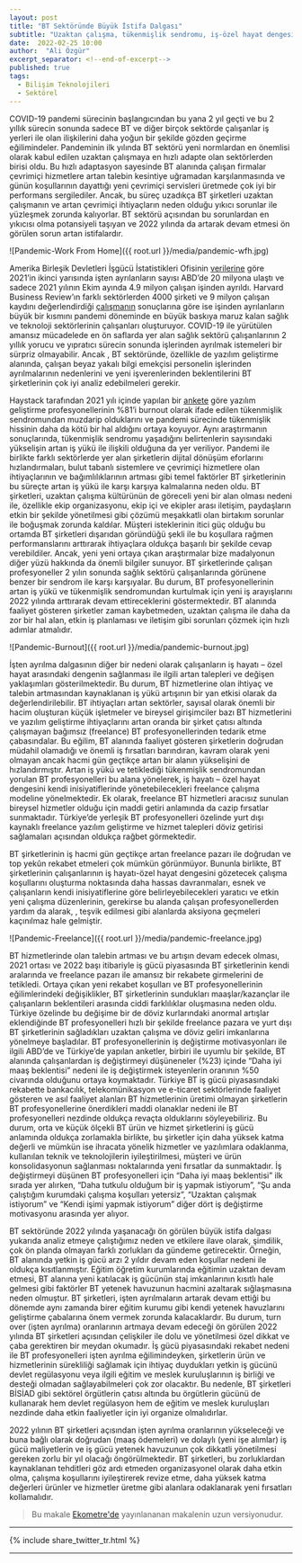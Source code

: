 ```yaml
---
layout: post
title: "BT Sektöründe Büyük İstifa Dalgası"
subtitle: "Uzaktan çalışma, tükenmişlik sendromu, iş-özel hayat dengesi"
date:  2022-02-25 10:00
author:  "Ali Özgür"
excerpt_separator: <!--end-of-excerpt-->
published: true
tags:
  - Bilişim Teknolojileri
  - Sektörel
---
```


COVID-19 pandemi sürecinin başlangıcından bu yana 2 yıl geçti ve bu 2 yıllık sürecin sonunda sadece BT ve diğer birçok sektörde çalışanlar iş yerleri ile olan ilişkilerini daha yoğun bir şekilde gözden geçirme eğilimindeler. Pandeminin ilk yılında BT sektörü yeni normlardan en önemlisi olarak kabul edilen uzaktan çalışmaya en hızlı adapte olan sektörlerden birisi oldu. Bu hızlı adaptasyon sayesinde BT alanında çalışan firmalar çevrimiçi hizmetlere artan talebin kesintiye uğramadan karşılanmasında ve günün koşullarının dayattığı yeni çevrimiçi servisleri üretmede çok iyi bir performans sergilediler. Ancak, bu süreç uzadıkça BT şirketleri uzaktan çalışmanın ve artan çevrimiçi ihtiyaçların neden olduğu yıkıcı sorunlar ile yüzleşmek zorunda kalıyorlar. BT sektörü açısından bu sorunlardan en yıkıcısı olma potansiyeli taşıyan ve 2022 yılında da artarak devam etmesi ön görülen sorun artan istifalardır. 


![Pandemic-Work From Home]({{ root.url }}/media/pandemic-wfh.jpg)

<!--end-of-excerpt-->


Amerika Birleşik Devletleri İşgücü İstatistikleri Ofisinin [verilerine](https://www.theguardian.com/business/2022/jan/04/great-resignation-quitting-us-unemployment-economy) göre 2021’in ikinci yarısında işten ayrılanların sayısı ABD’de 20 milyona ulaştı ve sadece 2021 yılının Ekim ayında 4.9 milyon çalışan işinden ayrıldı. Harvard Business Review’ın farklı sektörlerden 4000 şirketi ve 9 milyon çalışan kaydını değerlendirdiği [çalışmanın](https://hbr.org/2021/09/who-is-driving-the-great-resignation) sonuçlarına göre ise işinden ayrılanların büyük bir kısmını pandemi döneminde en büyük baskıya maruz kalan sağlık ve teknoloji sektörlerinin çalışanları oluşturuyor. COVID-19 ile yürütülen amansız mücadelede en ön saflarda yer alan sağlık sektörü çalışanlarının 2 yıllık yorucu ve yıpratıcı sürecin sonunda işlerinden ayrılmak istemeleri bir sürpriz olmayabilir. Ancak , BT sektöründe, özellikle de yazılım geliştirme alanında, çalışan beyaz yakalı bilgi emekçisi personelin işlerinden ayrılmalarının nedenlerini ve yeni işverenlerinden beklentilerini BT şirketlerinin çok iyi analiz edebilmeleri gerekir.


Haystack tarafından 2021 yılı içinde yapılan bir [ankete](https://haystack-books.s3.amazonaws.com/Study+to+understand+the+impact+of+COVID-19+on+Software+Engineers+-+Full+Report.pdf) göre yazılım geliştirme profesyonellerinin %81’i burnout olarak ifade edilen tükenmişlik sendromundan muzdarip olduklarını ve pandemi sürecinde tükenmişlik hissinin daha da kötü bir hal aldığını ortaya koyuyor. Aynı araştırmanın sonuçlarında, tükenmişlik sendromu yaşadığını belirtenlerin sayısındaki yükselişin artan iş yükü ile ilişkili olduğuna da yer veriliyor. Pandemi ile birlikte farklı sektörlerde yer alan şirketlerin dijital dönüşüm eforlarını hızlandırmaları, bulut tabanlı sistemlere ve çevrimiçi hizmetlere olan ihtiyaçlarının ve bağımlılıklarının artması gibi temel faktörler BT şirketlerinin bu süreçte artan iş yükü ile karşı karşıya kalmalarına neden oldu. BT şirketleri, uzaktan çalışma kültürünün de göreceli yeni bir alan olması nedeni ile, özellikle ekip organizasyonu, ekip içi ve ekipler arası iletişim, paydaşların etkin bir şekilde yönetilmesi gibi çözümü meşakkatli olan birtakım sorunlar ile boğuşmak zorunda kaldılar. Müşteri isteklerinin itici güç olduğu bu ortamda BT şirketleri dışarıdan göründüğü şekli ile bu koşullara rağmen performanslarını arttırarak ihtiyaçlara oldukça başarılı bir şekilde cevap verebildiler. Ancak, yeni yeni ortaya çıkan araştırmalar bize madalyonun diğer yüzü hakkında da önemli bilgiler sunuyor. BT şirketlerinde çalışan profesyoneller 2 yılın sonunda sağlık sektörü çalışanlarında görünene benzer bir sendrom ile karşı karşıyalar. Bu durum, BT profesyonellerinin artan iş yükü ve tükenmişlik sendromundan kurtulmak için yeni iş arayışlarını 2022 yılında arttırarak devam ettireceklerini göstermektedir. BT alanında faaliyet gösteren şirketler zaman kaybetmeden, uzaktan çalışma ile daha da zor bir hal alan, etkin iş planlaması ve iletişim gibi sorunları çözmek için hızlı adımlar atmalıdır.

![Pandemic-Burnout]({{ root.url }}/media/pandemic-burnout.jpg)


İşten ayrılma dalgasının diğer bir nedeni olarak çalışanların iş hayatı – özel hayat arasındaki dengenin sağlanması ile ilgili artan talepleri ve değişen yaklaşımları gösterilmektedir. Bu durum, BT hizmetlerine olan ihtiyaç ve talebin artmasından kaynaklanan iş yükü artışının bir yan etkisi olarak da değerlendirilebilir. BT ihtiyaçları artan sektörler, sayısal olarak önemli bir hacim oluşturan küçük işletmeler ve bireysel girişimciler bazı BT hizmetlerini ve yazılım geliştirme ihtiyaçlarını artan oranda bir şirket çatısı altında çalışmayan bağımsız (freelance) BT profesyonellerinden tedarik etme çabasındalar. Bu eğilim, BT alanında faaliyet gösteren şirketlerin doğrudan müdahil olamadığı ve önemli iş fırsatları barındıran, kavram olarak yeni olmayan ancak hacmi gün geçtikçe artan bir alanın yükselişini de hızlandırmıştır. Artan iş yükü ve tetiklediği tükenmişlik sendromundan yorulan BT profesyonelleri bu alana yönelerek, iş hayatı – özel hayat dengesini kendi inisiyatiflerinde yönetebilecekleri freelance çalışma modeline yönelmektedir. Ek olarak, freelance BT hizmetleri aracısız sunulan bireysel hizmetler olduğu için maddi getiri anlamında da cazip fırsatlar sunmaktadır. Türkiye’de yerleşik  BT profesyonelleri özelinde yurt dışı kaynaklı freelance yazılım geliştirme ve hizmet talepleri döviz getirisi sağlamaları açısından oldukça rağbet görmektedir. 


BT şirketlerinin iş hacmi gün geçtikçe artan freelance pazarı ile doğrudan ve top yekûn rekabet etmeleri çok mümkün görünmüyor. Bununla birlikte, BT şirketlerinin çalışanlarının iş hayatı-özel hayat dengesini gözetecek çalışma koşullarını oluşturma noktasında daha hassas davranmaları, esnek ve çalışanların kendi inisiyatiflerine göre belirleyebilecekleri yaratıcı ve etkin yeni çalışma düzenlerinin, gerekirse bu alanda çalışan profesyonellerden yardım da alarak, , teşvik edilmesi gibi alanlarda aksiyona geçmeleri kaçınılmaz hale gelmiştir.


![Pandemic-Freelance]({{ root.url }}/media/pandemic-freelance.jpg)


BT hizmetlerinde olan talebin artması ve bu artışın devam edecek olması, 2021 ortası ve 2022 başı itibariyle iş gücü piyasasında BT şirketlerinin kendi aralarında ve freelance pazarı ile amansız bir rekabete girmelerini de tetikledi. Ortaya çıkan yeni rekabet koşulları ve BT profesyonellerinin eğilimlerindeki değişiklikler, BT şirketlerinin sundukları maaşlar/kazançlar ile çalışanların beklentileri arasında ciddi farklılıklar oluşmasına neden oldu. Türkiye özelinde bu değişime bir de döviz kurlarındaki anormal artışlar eklendiğinde BT profesyonelleri hızlı bir şekilde freelance pazara ve yurt dışı BT şirketlerinin sağladıkları uzaktan çalışma ve döviz geliri imkanlarına yönelmeye başladılar. BT profesyonellerinin iş değiştirme motivasyonları ile ilgili ABD’de ve Türkiye’de yapılan anketler, birbiri ile uyumlu bir şekilde, BT alanında çalışanlardan iş değiştirmeyi düşüneneler (%23) içinde “Daha iyi maaş beklentisi” nedeni ile iş değiştirmek isteyenlerin oranının %50 civarında olduğunu ortaya koymaktadır. Türkiye BT iş gücü piyasasındaki rekabette bankacılık, telekomünikasyon ve e-ticaret sektörlerinde faaliyet gösteren ve asıl faaliyet alanları BT hizmetlerinin üretimi olmayan şirketlerin BT profesyonellerine önerdikleri maddi olanaklar nedeni ile BT profesyonelleri nezdinde oldukça revaçta olduklarını söyleyebiliriz. Bu durum, orta ve küçük ölçekli BT ürün ve hizmet şirketlerini iş gücü anlamında oldukça zorlamakla birlikte, bu şirketler için daha yüksek katma değerli ve mümkün ise ihracata yönelik hizmetler ve yazılımlara odaklanma, kullanılan teknik ve teknolojilerin iyileştirilmesi, müşteri ve ürün konsolidasyonun sağlanması noktalarında yeni fırsatlar da sunmaktadır. İş değiştirmeyi düşünen BT profesyonelleri için “Daha iyi maaş beklentisi” ilk sırada yer alırken, “Daha tutkulu olduğum bir iş yapmak istiyorum”, “Şu anda çalıştığım kurumdaki çalışma koşulları yetersiz”, “Uzaktan çalışmak istiyorum” ve “Kendi işimi yapmak istiyorum” diğer dört iş değiştirme motivasyonu arasında yer alıyor.


BT sektöründe 2022 yılında yaşanacağı ön görülen büyük istifa dalgası yukarıda analiz etmeye çalıştığımız neden ve etkilere ilave olarak, şimdilik, çok ön planda olmayan farklı zorlukları da gündeme getirecektir. Örneğin, BT alanında yetkin iş gücü arzı 2 yıldır devam eden koşullar nedeni ile oldukça kısıtlanmıştır. Eğitim öğretim kurumlarında eğitimin uzaktan devam etmesi, BT alanına yeni katılacak iş gücünün staj imkanlarının kısıtlı hale gelmesi gibi faktörler BT yetenek havuzunun hacmini azaltarak sığlaşmasına neden olmuştur. BT şirketleri, işten ayrılmaların artarak devam ettiği bu dönemde aynı zamanda birer eğitim kurumu gibi kendi yetenek havuzlarını geliştirme çabalarına önem vermek zorunda kalacaklardır. Bu durum, turn over (işten ayrılma) oranlarının artmaya devam edeceği ön görülen 2022 yılında BT şirketleri açısından çelişkiler ile dolu ve yönetilmesi özel dikkat ve çaba gerektiren bir meydan okumadır. İş gücü piyasasındaki rekabet nedeni ile BT profesyonelleri işten ayrılma eğilimindeyken, şirketlerin ürün ve hizmetlerinin sürekliliği sağlamak için ihtiyaç duydukları yetkin iş gücünü devlet regülasyonu veya ilgili eğitim ve meslek kuruluşlarının iş birliği ve desteği olmadan sağlayabilmeleri çok zor olacaktır. Bu nedenle, BT şirketleri BİSİAD gibi sektörel örgütlerin çatısı altında bu örgütlerin gücünü de kullanarak hem devlet regülasyon hem de eğitim ve meslek kuruluşları nezdinde daha etkin faaliyetler için iyi organize olmalıdırlar.


2022 yılının BT şirketleri açısından işten ayrılma oranlarının yükseleceği ve buna bağlı olarak doğrudan (maaş ödemeleri) ve dolaylı (yeni işe alımlar) iş gücü maliyetlerin ve iş gücü yetenek havuzunun çok dikkatli yönetilmesi gereken zorlu bir yıl olacağı öngörülmektedir. BT şirketleri, bu zorluklardan kaynaklanan tehditleri göz ardı etmeden organizasyonel olarak daha etkin olma, çalışma koşullarını iyileştirerek revize etme, daha yüksek katma değerleri ürünler ve hizmetler üretme gibi alanlara odaklanarak yeni fırsatları kollamalıdır.


> Bu makale [Ekometre'de](http://www.ekometre.com/) yayınlananan makalenin uzun versiyonudur.

***
{% include share_twitter_tr.html %}

***
